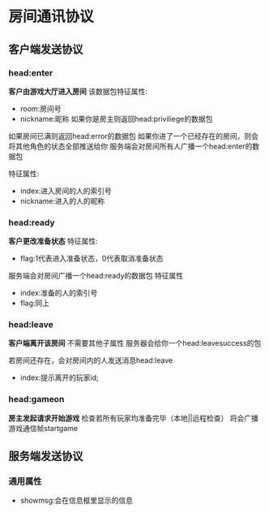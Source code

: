 # 房间通讯协议
## 客户端发送协议


### head:enter
**客户由游戏大厅进入房间**
该数据包特征属性:
- room:房间号
- nickname:昵称
如果你是房主则返回head:priviliege的数据包

如果房间已满则返回head:error的数据包
如果你进了一个已经存在的房间，则会将其他角色的状态全部推送给你
服务端会对房间所有人广播一个head:enter的数据包

特征属性:
- index:进入房间的人的索引号
- nickname:进入的人的昵称


### head:ready
**客户更改准备状态**
特征属性:
- flag:1代表进入准备状态，0代表取消准备状态

服务端会对房间广播一个head:ready的数据包
特征属性
- index:准备的人的索引号
- flag:同上
### head:leave
**客户端离开该房间**
不需要其他子属性
服务器会给你一个head:leavesuccess的包

若房间还存在，会对房间内的人发送消息head:leave
- index:提示离开的玩家id;

### head:gameon
**房主发起请求开始游戏**
检查若所有玩家均准备完毕（本地||远程检查）
将会广播游戏通信帧startgame

## 服务端发送协议
### 通用属性
- showmsg:会在信息框里显示的信息




